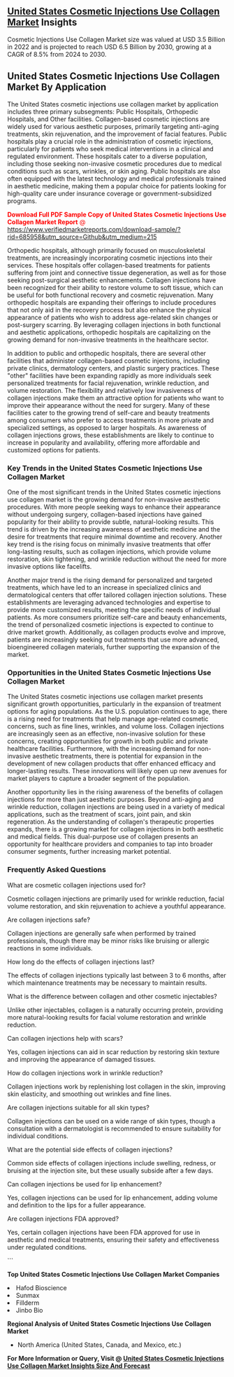 <h2><a href="https://www.verifiedmarketreports.com/download-sample/?rid=685958&amp;utm_source=Github&amp;utm_medium=215" target="_blank">United States Cosmetic Injections Use Collagen Market</a> Insights</h2><p>Cosmetic Injections Use Collagen Market size was valued at USD 3.5 Billion in 2022 and is projected to reach USD 6.5 Billion by 2030, growing at a CAGR of 8.5% from 2024 to 2030.</p><p><h2>United States Cosmetic Injections Use Collagen Market By Application</h2><p>The United States cosmetic injections use collagen market by application includes three primary subsegments: Public Hospitals, Orthopedic Hospitals, and Other facilities. Collagen-based cosmetic injections are widely used for various aesthetic purposes, primarily targeting anti-aging treatments, skin rejuvenation, and the improvement of facial features. Public hospitals play a crucial role in the administration of cosmetic injections, particularly for patients who seek medical interventions in a clinical and regulated environment. These hospitals cater to a diverse population, including those seeking non-invasive cosmetic procedures due to medical conditions such as scars, wrinkles, or skin aging. Public hospitals are also often equipped with the latest technology and medical professionals trained in aesthetic medicine, making them a popular choice for patients looking for high-quality care under insurance coverage or government-subsidized programs. <p><span class=""><span style="color: #ff0000;"><strong>Download Full PDF Sample Copy of United States Cosmetic Injections Use Collagen Market Report</strong> @ </span><a href="https://www.verifiedmarketreports.com/download-sample/?rid=685958&amp;utm_source=Github&amp;utm_medium=215" target="_blank">https://www.verifiedmarketreports.com/download-sample/?rid=685958&amp;utm_source=Github&amp;utm_medium=215</a></span></p></p><p>Orthopedic hospitals, although primarily focused on musculoskeletal treatments, are increasingly incorporating cosmetic injections into their services. These hospitals offer collagen-based treatments for patients suffering from joint and connective tissue degeneration, as well as for those seeking post-surgical aesthetic enhancements. Collagen injections have been recognized for their ability to restore volume to soft tissue, which can be useful for both functional recovery and cosmetic rejuvenation. Many orthopedic hospitals are expanding their offerings to include procedures that not only aid in the recovery process but also enhance the physical appearance of patients who wish to address age-related skin changes or post-surgery scarring. By leveraging collagen injections in both functional and aesthetic applications, orthopedic hospitals are capitalizing on the growing demand for non-invasive treatments in the healthcare sector.<p>In addition to public and orthopedic hospitals, there are several other facilities that administer collagen-based cosmetic injections, including private clinics, dermatology centers, and plastic surgery practices. These "other" facilities have been expanding rapidly as more individuals seek personalized treatments for facial rejuvenation, wrinkle reduction, and volume restoration. The flexibility and relatively low invasiveness of collagen injections make them an attractive option for patients who want to improve their appearance without the need for surgery. Many of these facilities cater to the growing trend of self-care and beauty treatments among consumers who prefer to access treatments in more private and specialized settings, as opposed to larger hospitals. As awareness of collagen injections grows, these establishments are likely to continue to increase in popularity and availability, offering more affordable and customized options for patients.<h3>Key Trends in the United States Cosmetic Injections Use Collagen Market</h3><p>One of the most significant trends in the United States cosmetic injections use collagen market is the growing demand for non-invasive aesthetic procedures. With more people seeking ways to enhance their appearance without undergoing surgery, collagen-based injections have gained popularity for their ability to provide subtle, natural-looking results. This trend is driven by the increasing awareness of aesthetic medicine and the desire for treatments that require minimal downtime and recovery. Another key trend is the rising focus on minimally invasive treatments that offer long-lasting results, such as collagen injections, which provide volume restoration, skin tightening, and wrinkle reduction without the need for more invasive options like facelifts.</p><p>Another major trend is the rising demand for personalized and targeted treatments, which have led to an increase in specialized clinics and dermatological centers that offer tailored collagen injection solutions. These establishments are leveraging advanced technologies and expertise to provide more customized results, meeting the specific needs of individual patients. As more consumers prioritize self-care and beauty enhancements, the trend of personalized cosmetic injections is expected to continue to drive market growth. Additionally, as collagen products evolve and improve, patients are increasingly seeking out treatments that use more advanced, bioengineered collagen materials, further supporting the expansion of the market.</p><h3>Opportunities in the United States Cosmetic Injections Use Collagen Market</h3><p>The United States cosmetic injections use collagen market presents significant growth opportunities, particularly in the expansion of treatment options for aging populations. As the U.S. population continues to age, there is a rising need for treatments that help manage age-related cosmetic concerns, such as fine lines, wrinkles, and volume loss. Collagen injections are increasingly seen as an effective, non-invasive solution for these concerns, creating opportunities for growth in both public and private healthcare facilities. Furthermore, with the increasing demand for non-invasive aesthetic treatments, there is potential for expansion in the development of new collagen products that offer enhanced efficacy and longer-lasting results. These innovations will likely open up new avenues for market players to capture a broader segment of the population.<p>Another opportunity lies in the rising awareness of the benefits of collagen injections for more than just aesthetic purposes. Beyond anti-aging and wrinkle reduction, collagen injections are being used in a variety of medical applications, such as the treatment of scars, joint pain, and skin regeneration. As the understanding of collagen's therapeutic properties expands, there is a growing market for collagen injections in both aesthetic and medical fields. This dual-purpose use of collagen presents an opportunity for healthcare providers and companies to tap into broader consumer segments, further increasing market potential.</p><h3>Frequently Asked Questions</h3><p>What are cosmetic collagen injections used for?</p><p>Cosmetic collagen injections are primarily used for wrinkle reduction, facial volume restoration, and skin rejuvenation to achieve a youthful appearance.</p><p>Are collagen injections safe?</p><p>Collagen injections are generally safe when performed by trained professionals, though there may be minor risks like bruising or allergic reactions in some individuals.</p><p>How long do the effects of collagen injections last?</p><p>The effects of collagen injections typically last between 3 to 6 months, after which maintenance treatments may be necessary to maintain results.</p><p>What is the difference between collagen and other cosmetic injectables?</p><p>Unlike other injectables, collagen is a naturally occurring protein, providing more natural-looking results for facial volume restoration and wrinkle reduction.</p><p>Can collagen injections help with scars?</p><p>Yes, collagen injections can aid in scar reduction by restoring skin texture and improving the appearance of damaged tissues.</p><p>How do collagen injections work in wrinkle reduction?</p><p>Collagen injections work by replenishing lost collagen in the skin, improving skin elasticity, and smoothing out wrinkles and fine lines.</p><p>Are collagen injections suitable for all skin types?</p><p>Collagen injections can be used on a wide range of skin types, though a consultation with a dermatologist is recommended to ensure suitability for individual conditions.</p><p>What are the potential side effects of collagen injections?</p><p>Common side effects of collagen injections include swelling, redness, or bruising at the injection site, but these usually subside after a few days.</p><p>Can collagen injections be used for lip enhancement?</p><p>Yes, collagen injections can be used for lip enhancement, adding volume and definition to the lips for a fuller appearance.</p><p>Are collagen injections FDA approved?</p><p>Yes, certain collagen injections have been FDA approved for use in aesthetic and medical treatments, ensuring their safety and effectiveness under regulated conditions.</p>```</p><p><strong>Top United States Cosmetic Injections Use Collagen Market Companies</strong></p><div data-test-id=""><p><li>Hafod Bioscience</li><li> Sunmax</li><li> Fillderm</li><li> Jinbo Bio</li></p><div><strong>Regional Analysis of&nbsp;United States Cosmetic Injections Use Collagen Market</strong></div><ul><li dir="ltr"><p dir="ltr">North America&nbsp;(United States, Canada, and Mexico, etc.)</p></li></ul><p><strong>For More Information or Query, Visit @&nbsp;</strong><strong><a href="https://www.verifiedmarketreports.com/product/cosmetic-injections-use-collagen-market/?utm_source=Github&amp;utm_medium=215" target="_blank">United States Cosmetic Injections Use Collagen Market Insights Size And Forecast</a></strong></p></div>
